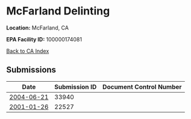 # McFarland Delinting

**Location:** McFarland, CA

**EPA Facility ID:** 100000174081

[Back to CA Index](../../index.md)

## Submissions

| Date | Submission ID | Document Control Number |
|------|--------------|-------------------------|
| [2004-06-21](submissions/33940.md) | 33940 |  |
| [2001-01-26](submissions/22527.md) | 22527 |  |
